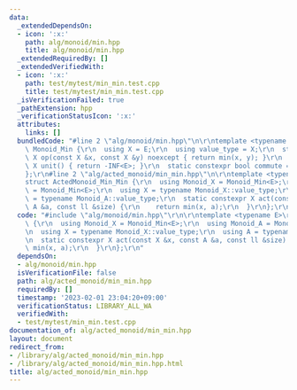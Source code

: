 ```yaml
---
data:
  _extendedDependsOn:
  - icon: ':x:'
    path: alg/monoid/min.hpp
    title: alg/monoid/min.hpp
  _extendedRequiredBy: []
  _extendedVerifiedWith:
  - icon: ':x:'
    path: test/mytest/min_min.test.cpp
    title: test/mytest/min_min.test.cpp
  _isVerificationFailed: true
  _pathExtension: hpp
  _verificationStatusIcon: ':x:'
  attributes:
    links: []
  bundledCode: "#line 2 \"alg/monoid/min.hpp\"\n\r\ntemplate <typename E>\r\nstruct\
    \ Monoid_Min {\r\n  using X = E;\r\n  using value_type = X;\r\n  static constexpr\
    \ X op(const X &x, const X &y) noexcept { return min(x, y); }\r\n  static constexpr\
    \ X unit() { return -INF<E>; }\r\n  static constexpr bool commute = true;\r\n\
    };\r\n#line 2 \"alg/acted_monoid/min_min.hpp\"\n\r\ntemplate <typename E>\r\n\
    struct ActedMonoid_Min_Min {\r\n  using Monoid_X = Monoid_Min<E>;\r\n  using Monoid_A\
    \ = Monoid_Min<E>;\r\n  using X = typename Monoid_X::value_type;\r\n  using A\
    \ = typename Monoid_A::value_type;\r\n  static constexpr X act(const X &x, const\
    \ A &a, const ll &size) {\r\n    return min(x, a);\r\n  }\r\n};\r\n"
  code: "#include \"alg/monoid/min.hpp\"\r\n\r\ntemplate <typename E>\r\nstruct ActedMonoid_Min_Min\
    \ {\r\n  using Monoid_X = Monoid_Min<E>;\r\n  using Monoid_A = Monoid_Min<E>;\r\
    \n  using X = typename Monoid_X::value_type;\r\n  using A = typename Monoid_A::value_type;\r\
    \n  static constexpr X act(const X &x, const A &a, const ll &size) {\r\n    return\
    \ min(x, a);\r\n  }\r\n};\r\n"
  dependsOn:
  - alg/monoid/min.hpp
  isVerificationFile: false
  path: alg/acted_monoid/min_min.hpp
  requiredBy: []
  timestamp: '2023-02-01 23:04:20+09:00'
  verificationStatus: LIBRARY_ALL_WA
  verifiedWith:
  - test/mytest/min_min.test.cpp
documentation_of: alg/acted_monoid/min_min.hpp
layout: document
redirect_from:
- /library/alg/acted_monoid/min_min.hpp
- /library/alg/acted_monoid/min_min.hpp.html
title: alg/acted_monoid/min_min.hpp
---
```

